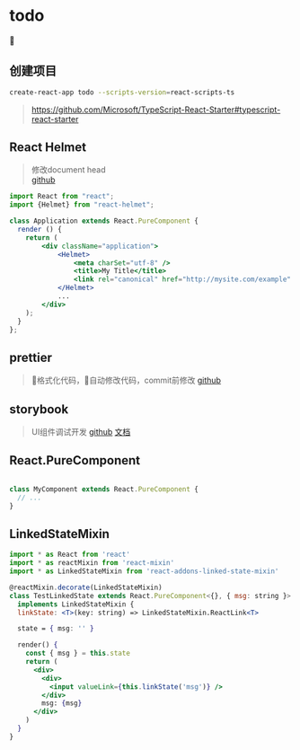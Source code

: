 # todo

## 创建项目
```bash
create-react-app todo --scripts-version=react-scripts-ts
```
> https://github.com/Microsoft/TypeScript-React-Starter#typescript-react-starter

## React Helmet
> 修改document head  
  [github](https://github.com/nfl/react-helmet)

``` jsx
import React from "react";
import {Helmet} from "react-helmet";

class Application extends React.PureComponent {
  render () {
    return (
        <div className="application">
            <Helmet>
                <meta charSet="utf-8" />
                <title>My Title</title>
                <link rel="canonical" href="http://mysite.com/example" />
            </Helmet>
            ...
        </div>
    );
  }
};
```

## prettier
> 格式化代码，自动修改代码，commit前修改
  [github](https://github.com/facebookincubator/create-react-app/blob/master/packages/react-scripts/template/README.md#formatting-code-automatically)

## storybook
> UI组件调试开发
  [github](https://github.com/storybooks/storybook)
  [文档](https://storybook.js.org/basics/introduction/)

## React.PureComponent
```jsx

class MyComponent extends React.PureComponent {
  // ...
}
```

## LinkedStateMixin

```jsx
import * as React from 'react'
import * as reactMixin from 'react-mixin'
import * as LinkedStateMixin from 'react-addons-linked-state-mixin'

@reactMixin.decorate(LinkedStateMixin)
class TestLinkedState extends React.PureComponent<{}, { msg: string }>
  implements LinkedStateMixin {
  linkState: <T>(key: string) => LinkedStateMixin.ReactLink<T>

  state = { msg: '' }

  render() {
    const { msg } = this.state
    return (
      <div>
        <div>
          <input valueLink={this.linkState('msg')} />
        </div>
        msg: {msg}
      </div>
    )
  }
}

```